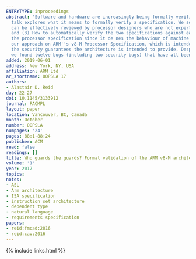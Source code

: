 ```yaml
---
ENTRYTYPE: inproceedings
abstract: 'Software and hardware are increasingly being formally verified against specifications, but how can we verify the specifications themselves? This
  talk explores what it means to formally verify a specification. We solve three challenges: (1) How to create a secondary, higher-level specification that
  can be effectively reviewed by processor designers who are not experts in formal verification; (2) How to avoid common-mode failures between the specifications;
  and (3) How to automatically verify the two specifications against each other.  One of the most important specifications for software verification is
  the processor specification since it de nes the behaviour of machine code and of hardware protection features used by operating systems. We demonstrate
  our approach on ARM''s v8-M Processor Specification, which is intended to improve the security of Internet of Things devices. Thus, we focus on establishing
  the security guarantees the architecture is intended to provide. Despite the fact that the ARM v8-M specification had previously been extensively tested,
  we found twelve bugs (including two security bugs) that have all been fixed by ARM.'
added: 2019-06-01
address: New York, NY, USA
affiliation: ARM Ltd
ar_shortname: OOPSLA 17
authors:
- Alastair D. Reid
day: 22-27
doi: 10.1145/3133912
journal: PACMPL
layout: paper
location: Vancouver, BC, Canada
month: October
number: OOPSLA
numpages: '24'
pages: 88:1-88:24
publisher: ACM
read: false
readings: []
title: Who guards the guards? Formal validation of the ARM v8-M architecture specification
volume: '1'
year: 2017
topics:
notes:
- ASL
- Arm architecture
- ISA specification
- instruction set architecture
- dependent type
- natural language
- requirements specification
papers:
- reid:fmcad:2016
- reid:cav:2016
---
```

{% include links.html %}
